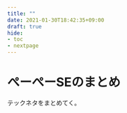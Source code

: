 ```yaml
---
title: ""
date: 2021-01-30T18:42:35+09:00
draft: true
hide:
- toc
- nextpage
---
```


# ぺーぺーSEのまとめ

テックネタをまとめてく。